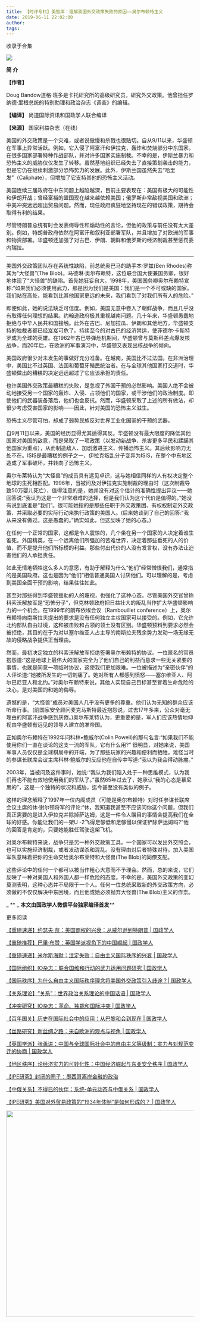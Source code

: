 ```yaml
---
title: 【时评专栏】美智库：理解美国外交政策失败的原因——奥尔布赖特主义
date: 2019-06-11 22:02:00
author: 
tags: 
---
```



收录于合集

![](/images/3135/2.gif)

  

**简 介**

 **【作者】**

Doug Bandow道格·班多是卡托研究所的高级研究员，研究外交政策。他曾担任罗纳德·里根总统的特别助理和政治杂志《调查》的编辑。

 **【编译】** 尚道国际资讯和国政学人联合编译

 **【来源】** 国家利益杂志（在线）

  

美国的外交政策是一个灾难，或者说傲慢和杀戮也很贴切。自从9/11以来，华盛顿在军事上异常活跃。例如，它入侵了阿富汗和伊拉克，轰炸和焚烧部分中东国家。在很多国家部署特种作战部队，并对许多国家实施制裁。不幸的是，伊斯兰暴力和恐怖主义的威胁仅仅发生了转移。虽然基地组织已经失去了直接策划袭击的能力，但是它仍在继续刺激部分恐怖势力的发展。此外，伊斯兰国虽然失去“哈里发”（Caliphate），但增加了它支持其他的恐怖主义活动。

  

美国连续三届政府在中东问题上越陷越深，目前主要表现在：美国有极大的可能性和伊朗开战；曾经富裕的盟国现在越来越依赖美国；俄罗斯非常敌视美国和欧洲；中美冲突远远超出贸易问题。然而，现任政府疯狂地坚持现在的错误政策，期待会取得有利的结果。

尽管特朗普总统有时会发表侮辱性和煽动性的言论，但他的政策与前任没有太大差别。例如，特朗普政府依然在阿富汗和叙利亚部署军队，并且增加了对欧洲的军事和物资部署。华盛顿还加强了对古巴、伊朗、朝鲜和俄罗斯的经济制裁甚至惩罚委内瑞拉。

 ****

美国外交政策团队存在系统性缺陷，前总统奥巴马的助手本·罗兹(Ben Rhodes)称其为“大怪兽”(The
Blob)。马德琳·奥尔布赖特，这位联合国大使兼国务卿，很好地体现了“大怪兽”的缺陷。首先她狂妄自大。1998年，美国国务卿奥尔布赖特宣称:“如果我们必须使用武力，那是因为我们是美国：我们是一个不可或缺的国家。我们站在高处，能看到比其他国家更远的未来，我们看到了对我们所有人的危险。”

即便如此，她的说法缺乏可信度。例如，美国无意中卷入了朝鲜战争，而且几乎没有取得任何理想的结果。约翰逊政府极其重视越南问题。几十年来，华盛顿愚蠢地拒绝与中华人民共和国接触。此外在古巴、尼加拉瓜、伊朗和其他地方，华盛顿支持的独裁者都已经岌岌可危了。持续至今的对古巴的经济禁运，使菲德尔·卡斯特罗成为全球的英雄。在1962年古巴导弹危机期间，华盛顿曾与莫斯科差点爆发核战争，而20年后，在欧洲的军事演习中，华盛顿又表现出核战争的倾向。

美国政府很少对未发生的事做好充分准备。在越南，美国比不过法国。在非洲治理中，美国比不过英国、法国和葡萄牙殖民统治者。在与全球其他国家打交道时，华盛顿做出的糟糕的决定远远超过了它应该承担的责任。

也许美国外交政策最糟糕的失败，是忽视了外国干预的必然影响。美国人绝不会被动地接受另一个国家的轰炸、入侵、占领他们的国家，或干涉他们的政治制度。即使他们的武器装备落后，他们也会反抗。然而，华盛顿采取了上述的所有做法，却很少考虑受害国家的影响——因此，针对美国的恐怖主义滋生。

恐怖主义尽管可怕，却成了弱势民族反对世界工业化国家的干预的武器。

  

自9月11日以来，美国的经历显得尤其适得其反。华盛顿没有最大限度的降低其他国家对美国的敌意，而是采取了一项政策（以发动新战争、杀害更多平民和蹂躏其他国家为重点），从而制造敌人、加剧激进主义、传播恐怖主义。其后续影响力无处不在。ISIS是最糟糕的例子之一，伊拉克叛乱分子变异为ISIS，在整个中东地区造成了军事破坏，并转向了恐怖主义。

奥尔布莱特认为“大怪兽”的成员具有远见卓识，这与她相信同样的人有权决定整个地球的生死相匹配。1996年，当被问及对伊拉克实施制裁的理由时（这次制裁导致50万婴儿死亡），值得注意的是，她并没有对这个估计的准确性提出异议——她回答说:“我认为这是一个非常艰难的选择，但是我们认为这个代价是值得的。”她没有说到底谁是“我们”。很可能她指的是那些任职于外交政策团、有权权制定外交政策、并采取必要的实际行动来执行政策的美国人。(后来她谈到了自己的回答:“我从来没有做过。这是愚蠢的。”确实如此，但这反映了她的心态。)

在任何一个正常的国家，这都是令人震惊的，几个坐在另一个国家的人决定着谁生谁死。外国精英，在一个远离他们所强加的苦难世界，决定着那些垂死的人的价值，而不是提升他们所标榜的利益。那些付出代价的人没有发言权，没有办法让迫害他们的人承担责任。

如此无情地牺牲这么多人的意愿，有助于解释为什么“他们”经常憎恨我们，通常指的是美国政府。这也是因为“他们”相信普通美国人讨厌他们。可以理解的是，考虑到美国全面干预的影响，结果往往如此。

甚至对那些得到华盛顿援助的人的蔑视，也强化了这种心态。尽管美国外交官曾称科索沃解放军是“恐怖分子”，但克林顿政府把日益壮大的叛乱当作扩大华盛顿影响力的一个机会。在1999年的朗布依埃会议（Rambouillet
conference）上，奥尔布赖特向南斯拉夫提出的要求是没有任何独立主权国家可以接受的。例如，它允许北约部队自由过境，这和被击败和占领的领土没有区别。华盛顿预料到要求必然会被拒绝，其目的在于为对以塞尔维亚人占主导的南斯拉夫残余势力发动一场无缘无故的侵略战争提供正当理由。

然而，最初决定独立的科索沃解放军拒绝签署奥尔布赖特的协议。一位匿名的官员抱怨道:“这是地球上最伟大的国家完全为了他们自己的利益而恳求一些无关紧要的事情，也就是同意一项临时协议，这使我们更加艰难。一位被描述为“亲密伙伴”的人评论道:“她被所发生的一切刺痛了。她对所有人都感到愤怒——塞尔维亚人、阿尔巴尼亚人和北约。”对奥尔布赖特来说，其他人实现自己目标甚至冒着生命危险的决心，是对美国的和她的侮辱。

遗憾的是，“大怪兽”成员对美国人几乎没有更多的尊重。他们认为无知的群众应该听命行事。(前国家安全顾问麦克马斯特最近抱怨说，过去17年多来，公众对毫无理由的阿富汗战争感到厌倦。)奥尔布莱特认为，更重要的是，军人们应该热情地仰视由华盛顿有远见的领导人建立的准帝国。

正如奥尔布赖特在1992年问科林•鲍威尔(Colin Powell)的那句名言:“如果我们不能使用你们一直在谈论的这支一流的军队，它有什么用?”
很明显，对她来说，美国军事人员仅仅是全球棋局中的开端，为了那些玩家的兴趣和便利而牺牲。难怪当时的参谋长联席会议主席科林·鲍威尔的反应他在自传中写道:“我以为我会得动脉瘤。”

2003年，当被问及这件事时，她说:“我认为我们陷入处于一种思维模式，认为我们再也不能有效地使用我们的军队了。”虽然65年过去了，她承认“我的心态是慕尼黑的”，这是一个独特的状况和威胁，迄今甚至没有类似的例子。

这样的理念解释了1997年一位内阁成员（可能是奥尔布赖特）对时任参谋长联席会议主席的休·谢尔顿将军的评论:“休，我知道我甚至不应该问你这个问题，但我们真正需要的是进入伊拉克并除掉萨达姆，这是一件令人瞩目的事情会提高我们在全球的好感。你能让我们的一架U
-2飞得足够低和足够慢以保证铲除萨达姆吗?”他的回答是肯定的，只要她能胜任驾驶这架飞机。

对奥尔布赖特来说，战争只是另一种外交政策工具。一个国家可以发出外交照会，也可以实施经济制裁，或者发动谋杀和混乱。没有理由对后者特殊对待。加入美国军队意味着把你的生命交给奥尔布莱特和大怪兽(The
Blob)的同僚支配。

这些评论中的任何一个都可以被当作粗心大意而不予理会。然而，总的来说，它们反映了一种对美国人和外国人都一样危险的态度。不幸的是，美国外交政策的变幻莫测表明，这种心态并不局限于一个人。任何一位总统采取新的外交政策方向，必须做的不仅仅解决中东困境，而且他或她必须抛弃大怪兽(The
Blob)主义的作祟。

  

  

 _ ** _ **本文由国政学人微信平台独家编译首发**_**_

  

更多阅读

[【重磅速递】约瑟夫·奈：美国霸权的兴衰：从威尔逊到特朗普 |
国政学人](http://mp.weixin.qq.com/s?__biz=MzI3MTYzMzE5Mw==&mid=2247489590&idx=1&sn=a1322f34c7cfd0be1494d05e33a345ca&chksm=eb3f8670dc480f66a5effd17824651511e60daf3fc4b2cdd2f22e159885e4a01f1af8266fb4d&scene=21#wechat_redirect)  

[【重磅推荐】巴里·布赞：英国学派视角下的中国崛起 |
国政学人](http://mp.weixin.qq.com/s?__biz=MzI3MTYzMzE5Mw==&mid=2247489394&idx=1&sn=1699017a6fcabe15d599c00751470a2e&chksm=eb3f8934dc48002288f0a19989586b155b87a4bfb1f9cb3d7954d27aa15c1c128f78c6b1c1da&scene=21#wechat_redirect)  

[【重磅速递】米尔斯海默：注定失败：自由主义国际秩序的兴衰 |
国政学人](http://mp.weixin.qq.com/s?__biz=MzI3MTYzMzE5Mw==&mid=2247489451&idx=1&sn=f0df9cb9e133b8e77a57a37c46e36af8&chksm=eb3f89eddc4800fb16ada6166aa8e68333d2f3b9e1153bb02af335d77817a2ddea9803281550&scene=21#wechat_redirect)  

[【国际组织】IO杂志：联合国维和行动的武力运用问题研究 |
国政学人](http://mp.weixin.qq.com/s?__biz=MzI3MTYzMzE5Mw==&mid=2247489767&idx=1&sn=8bfe4bdef9c0c3fbb76acc6331805c6d&chksm=eb3f86a1dc480fb704537017dd03aa34614d73592775655e29375fc1a457ebcfb06fd00c3a51&scene=21#wechat_redirect)

[【国际秩序】为什么自由主义国际秩序理念将美国外交政策引入歧途？|
国政学人](http://mp.weixin.qq.com/s?__biz=MzI3MTYzMzE5Mw==&mid=2247489775&idx=1&sn=21ef70bf9e6efaa1273a7eb095a3b65f&chksm=eb3f86a9dc480fbf758cadcddf2f4b47702dd09650784442b8e8bab6b17be10cd46b16b96fd8&scene=21#wechat_redirect)  

[【关系理论】“关系”：世界政治关系理论的中国话语 |
国政学人](http://mp.weixin.qq.com/s?__biz=MzI3MTYzMzE5Mw==&mid=2247489791&idx=1&sn=c33af3e53142517a8b8f9b9cf317815a&chksm=eb3f86b9dc480fafef9629649f3b3c872a7aae3de608e7fa9a60614f0b5bcea7c874a73dc72f&scene=21#wechat_redirect)  

[【冲突研究】IO杂志：革命、独裁和国际冲突 |
国政学人](http://mp.weixin.qq.com/s?__biz=MzI3MTYzMzE5Mw==&mid=2247489812&idx=1&sn=59a2b43634f032f8e7e8e0f0aa63a7aa&chksm=eb3f8752dc480e44392aa84508ad1348614f2c08cf8c3ad06646a579322673e3722b8b472592&scene=21#wechat_redirect)

[【百年国关】历史在国际社会中的应用：从巴黎和会到现在 |
国政学人](http://mp.weixin.qq.com/s?__biz=MzI3MTYzMzE5Mw==&mid=2247489797&idx=1&sn=14c4ecc4368691606d311b967e6c3705&chksm=eb3f8743dc480e55b8944078a9acdefa01dc7355f6bb10dc1b7dc6ddd6e60d566c66a71606dd&scene=21#wechat_redirect)  

[【丝路研究】新丝绸之路：来自欧洲的观点与视角 |
国政学人](http://mp.weixin.qq.com/s?__biz=MzI3MTYzMzE5Mw==&mid=2247489828&idx=1&sn=57d4d13a9fa4ee2743ada310145b176b&chksm=eb3f8762dc480e74e861e5200fc02bd5d1ffa3d7f074846d7eb986a1ddc8a4fee30939ec21f2&scene=21#wechat_redirect)  

[【英国学派】张勇进：中国与全球国际社会中的自由主义等级制：实力与对规范变迁的协商 |
国政学人](http://mp.weixin.qq.com/s?__biz=MzI3MTYzMzE5Mw==&mid=2247489838&idx=1&sn=2901fbc33924bafc2a731db1dee3e094&chksm=eb3f8768dc480e7ec5ee610af89890064e553134df7a6b49abf186cbfc1359d5a3fc200eccc1&scene=21#wechat_redirect)  

[【地区秩序】论经济实力的可转化性：中国经济崛起与东亚安全秩序 |
国政学人](http://mp.weixin.qq.com/s?__biz=MzI3MTYzMzE5Mw==&mid=2247489851&idx=1&sn=538c1798944da03569966bca343b221f&chksm=eb3f877ddc480e6bb675dea02c5e5b67f6869e335cc62cc5d87f89313d734a7bf9ca28d778d1&scene=21#wechat_redirect)  

[【IPE研究】封闭的圈子：墨西哥离岸金融的政治](http://mp.weixin.qq.com/s?__biz=MzI3MTYzMzE5Mw==&mid=2247489873&idx=1&sn=2f7ac5233daa9e35f9dbac2bb6a291bd&chksm=eb3f8717dc480e01dbb1bd81bc2724e8d47e92c259619da17f5f0aefafb7240b2e751e2c8411&scene=21#wechat_redirect)  

[【中俄关系】不得已的伙伴：系统-单元动态与中俄关系 |
国政学人](http://mp.weixin.qq.com/s?__biz=MzI3MTYzMzE5Mw==&mid=2247489885&idx=1&sn=74ec3a28d640c37f4a4d02b993d2cbc6&chksm=eb3f871bdc480e0db2a92fea3c3671f3c6667a4fa7ef75e3d663e5c9b2dacb3a8ae96a700e75&scene=21#wechat_redirect)  

[【IPE研究】美国对外贸易政策的“1934年体制”是如何形成的？ |
国政学人](http://mp.weixin.qq.com/s?__biz=MzI3MTYzMzE5Mw==&mid=2247489904&idx=1&sn=1eefc55ee262aa61a30ceacddeb59043&chksm=eb3f8736dc480e2082f3eaba8c9994664b132e7f599157bbcc877aec69572b763abe544097bf&scene=21#wechat_redirect)  

  

<img src='/images/3135/3.gif' width='554.306px' />

  

  

